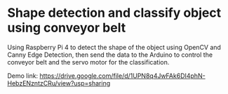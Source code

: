 # Shape detection and classify object using conveyor belt
Using Raspberry Pi 4 to detect the shape of the object using OpenCV and Canny Edge Detection, then send the data to the Arduino to control the conveyor belt and the servo motor for the classification.

Demo link: https://drive.google.com/file/d/1UPN8q4JwFAk6DI4phN-HebzENzntzCRu/view?usp=sharing
